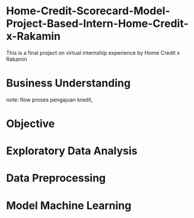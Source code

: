 # Home-Credit-Scorecard-Model-Project-Based-Intern-Home-Credit-x-Rakamin
This is a final project on virtual internship experience by Home Credit x Rakamin

# Business Understanding
note: flow proses pengajuan kredit, 
# Objective

# Exploratory Data Analysis

# Data Preprocessing

# Model Machine Learning
